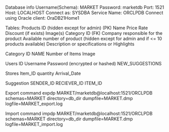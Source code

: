 Database info
   Username(Schema): MARKET
   Password: marketdb
   Port: 1521
   Host: LOCALHOST
   Connect as: SYSDBA
   Service Name: ORCLPDB
   Connect using Oracle client: OraDB21Home1


Tables:
Products
   ID (hidden except for admin) (PK)
   Name
   Price
   Rate
   Discount (if exists)
   Image(s)
   Category ID (FK)
   Company responsible for the product
   Available number of product (hidden except for admin and if <= 10 products available)
   Description or specifications or Highlights 

Category
   ID
   NAME
   Number of Items
   Image

Users
   ID
   Username
   Password (encrypted or hashed)
   NEW_SUGGESTIONS

Stores
   Item_ID
   quantity
   Arrival_Date

Suggestion
   SENDER_ID
   RECIEVER_ID
   ITEM_ID



Export command
expdp MARKET/marketdb@localhost:1521/ORCLPDB schemas=MARKET directory=db_dir dumpfile=MARKET.dmp logfile=MARKET_export.log

Import command
impdp MARKET/marketdb@localhost:1521/ORCLPDB schemas=MARKET directory=db_dir dumpfile=MARKET.dmp logfile=MARKET_import.log